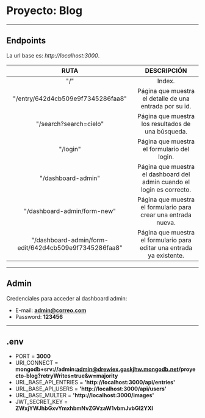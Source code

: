 # Proyecto: Blog

---

## Endpoints

La url base es: *http://localhost:3000*.

|                        **RUTA**                       |                             **DESCRIPCIÓN**                            |
|:-----------------------------------------------------:|:----------------------------------------------------------------------:|
| "/"                                                   | Index.                                                                 |
| "/entry/642d4cb509e9f7345286faa8"                     | Página que muestra el detalle de una entrada por su id.                |
| "/search?search=cielo"                                | Página que muestra los resultados de una búsqueda.                     |
| "/login"                                              | Página que muestra el formulario del login.                            |
| "/dashboard-admin"                                    | Página que muestra el dashboard del admin cuando el login es correcto. |
| "/dashboard-admin/form-new"                           | Página que muestra el formulario para crear una entrada nueva.         |
| "/dashboard-admin/form-edit/642d4cb509e9f7345286faa8" | Página que muestra el formulario para editar una entrada ya existente. |

---

## Admin

Credenciales para acceder al dashboard admin:
- E-mail: **admin@correo.com**
- Password: **123456**

---

## .env

- PORT = **3000**
- URI_CONNECT = **mongodb+srv://admin:admin@drewiex.gaskjhw.mongodb.net/proyecto-blog?retryWrites=true&w=majority**
- URL_BASE_API_ENTRIES = **'http://localhost:3000/api/entries'**
- URL_BASE_API_USERS = **'http://localhost:3000/api/users'**
- URL_BASE_MULTER = **'http://localhost:3000/images'**
- JWT_SECRET_KEY = **ZWxjYWJhbGxvYmxhbmNvZGVzaW1vbmJvbGl2YXI**